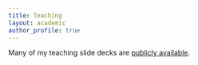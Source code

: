 ```yaml
---
title: Teaching
layout: academic
author_profile: true
---
```


Many of my teaching slide decks are [publicly available](https://osf.io/x7zgu/).
